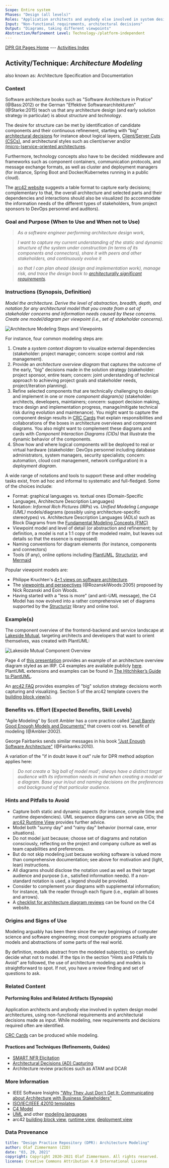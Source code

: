 ```yaml
---
Scope: Entire system
Phases: "Design (all levels)"
Roles: "Application architects and anybody else involved in system design"
Input: "Non-functional requirements, architectural decisions"
Output: "Diagrams, taking different viewpoints"
Abstraction/Refinement Level: Technology-/platform-independent
---
```


[DPR Git Pages Home](https://socadk.github.io/design-practice-repository) ---
[Activities Index](https://socadk.github.io/design-practice-repository/activities)


Activity/Technique: *Architecture Modeling*
-------------------------------------------
also known as: Architecture Specification and Documentation

### Context
Software architecture books such as "Software Architecture in Pratice" (@Bass:2012) or the German "Effektive Softwarearchitekturen" (@Starke:2015) teach us that any architecture design (and early solution strategy in particular) is about *structure* and *technology*. 

The desire for structure can be met by identification of candidate components and their continuous refinement, starting with "big" [architectural decisions](DPR-ArchitecturalDecisionCapturing.md) for instance about logical layers, [Client/Server Cuts (CSCs)](http://www.objectarchitects.de/ObjectArchitects/papers/Published/ZippedPapers/renzel.pdf), and architectural styles such as client/server and/or [(micro-)service-oriented architectures](https://ozimmer.ch/patterns/2020/07/06/MicroservicePositions.html). <!-- styles, patterns, reference architectures -->

Furthermore, technology concepts also have to be decided: middleware and frameworks such as component containers, communication protocols, and message exchange formats, as well as cluster and deployment managers (for instance, Spring Boot and Docker/Kubernetes running in a public cloud). 

The [arc42 website](https://docs.arc42.org/section-4/) suggests a table format to capture early decisions; complementary to that, the overall architecture and selected parts and their dependencies and interactions should also be visualized (to accommodate the information needs of the different types of stakeholders, from project sponsors to DevOps personnel and auditors). <!-- TODO (v2): link to MRM/SOAD meta issue blog post when there --> 


### Goal and Purpose (When to Use and When not to Use)

> *As a software engineer performing architecture design work,*

> *I want to capture my current understanding of the static and dynamic structure of the system under construction (in terms of its components and connectors), share it with peers and other stakeholders, and continuously evolve it*

> *so that I can plan ahead (design and implementation work), manage risk, and trace the design back to [architecturally significant requirements](https://en.wikipedia.org/wiki/Architecturally_significant_requirements).*


### Instructions (Synopsis, Definition)
*Model the architecture. Derive the level of abstraction, breadth, depth, and notation for any architectural model that you create from a set of stakeholder concerns and information needs caused by these concerns. Create one model/diagram per viewpoint (i.e., set of stakeholder concerns).* 

<!-- Source: https://miro.com/app/board/o9J_lN6TopI=/ -->

![Architecture Modeling Steps and Viewpoints](./images/DPR-ArchitectureModeling.jpg)

For instance, four common modeling steps are: 

1. Create a *system context diagram* to visualize external dependencies (stakeholder: project manager; concern: scope control and risk management).
2. Provide an *architecture overview diagram* that captures the outcome of the early, "big" decisions made in the solution strategy (stakeholder: project sponsor, entire team; concern: joint understanding of technical approach to achieving project goals and stakeholder needs, project/iteration planning).
3. Refine selected components that are technically challenging to design and implement in one or more *component diagram(s)* (stakeholder: architects, developers, maintainers; concern: support decision making, trace design and implementation progress, manage/mitigate technical risk during evolution and maintenance). You might want to capture the component design results in [CRC Cards](../artifact-templates/DPR-CRCCard.md) that explain responsibilities and collaborations of the boxes in architecture overviews and component diagrams. You also might want to complement these diagrams and cards with *Component Interaction Diagrams (CIDs)* that illustrate the dynamic behavior of the components.   
4. Show how and where logical components will be deployed to real or virtual hardware (stakeholder: DevOps personnel including database administrators, system managers, security specialists; concern: automation, cloud cost management, network configuration) in a *deployment diagram*.

A wide range of notations and tools to support these and other modeling tasks exist, from ad hoc and informal to systematic and full-fledged. Some of the choices include:

* Format: graphical languages vs. textual ones (Domain-Specific Languages, Architecture Description Languages)
* Notation: *Informal Rich Pictures (IRPs*) vs. *Unified Modeling Language (UML)* models/diagrams (possibly using architecture-specific stereotypes) vs. Architecture Description Languages (ADLs) such as Block Diagrams from the [Fundamental Modeling Concepts (FMC)](http://www.fmc-modeling.org/home)
* Viewpoint model and level of detail (or abstraction and refinement; by definition, a model is not a 1:1 copy of the modeled realm, but leaves out details so that the essence is expressed)
* Naming conventions for diagram elements (for instance, components and connectors)
* Tools (if any), online options including [PlantUML](https://plantuml.com/), [Structurizr](https://structurizr.com/), and [Mermaid](https://mermaid-js.github.io/mermaid/#/)

Popular viewpoint models are:

* Philippe Kruchten's [4+1 views on software architecture](https://en.wikipedia.org/wiki/4%2B1_architectural_view_model).
* The [viewpoints and perspectives](https://www.viewpoints-and-perspectives.info/home/viewpoints/) (@RozanskiWoods:2005) proposed by Nick Rozanski and Eoin Woods.
* Having started with a "less is more" (and anti-UML message), the C4 Model has now evolved into a rather comprehensive set of diagrams supported by the [Structurizr](https://structurizr.com/) library and online tool. 


### Example(s)
<!-- Must be concrete, ideally give three ones, one for each verbosity/fidelity level basic, medium, full -->
The component overview of the frontend-backend and service landscape at [Lakeside Mutual](https://github.com/Microservice-API-Patterns/LakesideMutual), targeting architects and developers that want to orient themselves, was created with PlantUML:

![Lakeside Mutual Component Overview](https://raw.githubusercontent.com/Microservice-API-Patterns/LakesideMutual/master/resources/overview-diagram.png)

Page 4 of [this presentation](https://ozimmer.ch/assets/presos/ZIO-FromDDDToMAPIsQS2020v10p.pdf) provides an example of an architecture overview diagram styled as an IRP. C4 examples are available publicly [here](https://structurizr.com/share/1). PlantUML extensions and examples can be found in [The Hitchhiker’s Guide to PlantUML](https://crashedmind.github.io/PlantUMLHitchhikersGuide/index.html).

An [arc42 FAQ](https://faq.arc42.org/questions/C-4-3/) provides examples of "big" solution strategy decisions worth capturing and visualizing. Section 5 of the arc42 template covers the [building block view(s)](https://docs.arc42.org/section-5/).


### Benefits vs. Effort (Expected Benefits, Skill Levels)
"Agile Modeling" by Scott Ambler has a core practice called ["Just Barely Good Enough Models and Documents"](http://agilemodeling.com/essays/barelyGoodEnough.html) that covers cost vs. benefit of modeling (@Ambler:2002). 

George Fairbanks sends similar messages in his book ["Just Enough Software Architecture"](https://www.georgefairbanks.com/book/) (@Fairbanks:2010).

A variation of the "if in doubt leave it out" rule for DPR method adoption applies here:

> *Do not create a 'big ball of model mud'; always have a distinct target audience with its information needs in mind when creating a model or a diagram. Base your in/out and naming decisions on the preferences and background of that particular audience.*


### Hints and Pitfalls to Avoid

* Capture both static and dynamic aspects (for instance, compile time and runtime dependencies). UML sequence diagrams can serve as CIDs; the [arc42 Runtime View](https://docs.arc42.org/section-6/) provides further advice. 
* Model both "sunny day" and "rainy day" behavior (normal case, error situations).
* Do not model just because; choose set of diagrams and notation consciously, reflecting on the project and company culture as well as team capabilities and preferences. 
* But do not skip modeling just because working software is valued more than comprehensive documentation; see above for motivation and (light, lean) instructions.
* All diagrams should disclose the notation used as well as their target audience and purpose (i.e., satisfied information needs). If a non-standard notation is used, a legend should be provided. 
* Consider to complement your diagrams with supplemental information; for instance, talk the reader through each figure (i.e., explain all boxes and arrows). 
* A [checklist for architecture diagram reviews](https://c4model.com/review/) can be found on the C4 website.


### Origins and Signs of Use
Modeling arguably has been there since the very beginnings of computer science and software engineering; most computer programs actually are models and abstractions of some parts of the real world. 

By definition, models abstract from the modeled subject(s); so carefully decide what not to model. If the tips in the section "Hints and Pitfalls to Avoid" are followed, the use of architecture modeling and models is straightforward to spot. If not, you have a review finding and set of questions to ask. 


### Related Content

#### Performing Roles and Related Artifacts (Synopsis)
Application architects and anybody else involved in system design model architectures, using non-functional requirements and architectural decisions made as input. While modeling, new requirements and decisions required often are identified.

[CRC Cards](../artifact-templates/DPR-CRCCard.md) can be produced while modeling.

#### Practices and Techniques (Refinements, Guides)

* [SMART NFR Elicitation](DPR-SMART-NFR-Elicitation.md)
* [Architectural Decisions (AD) Capturing](DPR-ArchitecturalDecisionCapturing.md)
* Architecture review practices such as ATAM and DCAR


### More Information 
<!-- Further Reading, Academic Publications) -->

* IEEE Software Insights ["Why They Just Don't Get It: Communicating about Architecture with Business Stakeholders"](http://architectuurmeteenhoofdletterp.nl/wp-content/uploads/2017/06/why_they_just_dont_get_it.pdf)
* [ISO/IEC/IEEE 42010 templates](http://www.iso-architecture.org/ieee-1471/templates/)
* [C4 Model](https://c4model.com/) 
* [UML](https://www.uml-diagrams.org/) and other [modeling languages](https://modeling-languages.com/)
* arc42 [building block view](https://docs.arc42.org/section-5/), [runtime view](https://docs.arc42.org/section-6/), [deployment view](https://docs.arc42.org/section-7/)


### Data Provenance 

```yaml
title: "Design Practice Repository (DPR): Architecture Modeling"
author: Olaf Zimmermann (ZIO)
date: "03, 29, 2021"
copyright: Copyright 2020-2021 Olaf Zimmermann. All rights reserved.
license: Creative Commons Attribution 4.0 International License
```
